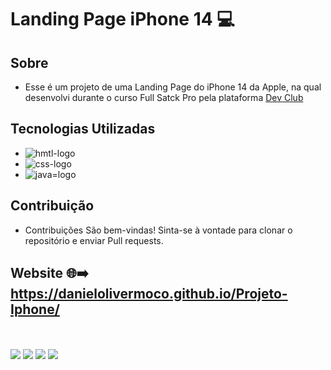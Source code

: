 # Landing Page iPhone 14 💻

## Sobre
* Esse é um projeto de uma Landing Page do iPhone 14 da Apple, na qual desenvolvi durante o curso Full Satck Pro pela plataforma <a href="https://rodolfomori.com.br/devclub"> Dev Club </a> 

## Tecnologias Utilizadas 
* <img src="https://img.shields.io/badge/HTML5-E34F26?style=for-the-badge&logo=html5&logoColor=white" alt="hmtl-logo"> 
* <img src="https://img.shields.io/badge/CSS3-1572B6?style=for-the-badge&logo=css3&logoColor=white" alt="css-logo">
* <img src="https://img.shields.io/badge/JavaScript-323330?style=for-the-badge&logo=javascript&logoColor=F7DF1E" alt="java=logo">

## Contribuição
* Contribuições São bem-vindas! Sinta-se à vontade para clonar o repositório e enviar Pull requests.

## Website 🌐➡️ https://danielolivermoco.github.io/Projeto-Iphone/
<br>
<br>
  <img src="https://github.com/danielolivermoco/Projeto-Iphone/blob/master/img/img-amarela.png?raw=true">
  <img src="https://github.com/danielolivermoco/Projeto-Iphone/blob/master/img/img-azul.png?raw=true">
  <img src="https://github.com/danielolivermoco/Projeto-Iphone/blob/master/img/img-preta.png?raw=true">
  <img src="https://github.com/danielolivermoco/Projeto-Iphone/blob/master/img/img-vermelha.png?raw=true">
